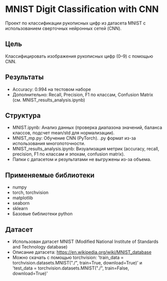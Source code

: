 # MNIST Digit Classification with CNN

Проект по классификации рукописных цифр из датасета MNIST с использованием сверточных нейронных сетей (CNN).

## Цель
Классифицировать изображения рукописных цифр (0–9) с помощью CNN.

## Результаты
- Accuracy: 0.994 на тестовом наборе
- Дополнительно: Recall, Precision, F1 по классам, Confusion Matrix (см. MNIST_results_analysis.ipynb)

## Структура
- MNIST.ipynb: Анализ данных (проверка диапазона значений, баланса классов, подсчет mean/std для нормализации).
- MNIST_mp.py: Обучение CNN (PyTorch). .py формат из-за использования многопоточности.
- MNIST_results_analysis.ipynb: Визуализация метрик (accuracy, recall, precision, F1 по классам и эпохам, confusion matrix).
- Папки с датасетом и результатами не выгружены из-за объема.

## Применяемые библиотеки
- numpy
- torch, torchvision
- matplotlib
- seaborn
- sklearn
- Базовые библиотеки python

## Датасет
- Использован датасет MNIST (Modified National Institute of Standards and Technology database)
- Описание датасета: https://en.wikipedia.org/wiki/MNIST_database
- Можно скачать с помощью torchvision: 'train_data = torchvision.datasets.MNIST("./", train=True, download=True)' и 'test_data = torchvision.datasets.MNIST("./", train=False, download=True)'
